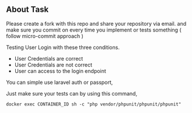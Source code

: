 ## About Task

Please create a fork with this repo and share your repository via email. and make sure you commit on every time you implement or tests something ( follow micro-commit approach ) 

Testing User Login with these three conditions.
- User Credentials are correct
- User Credentials are not correct
- User can access to the login endpoint

You can simple use laravel auth or passport,

Just make sure your tests can by using this command,

``` docker exec CONTAINER_ID sh -c "php vendor/phpunit/phpunit/phpunit" ```